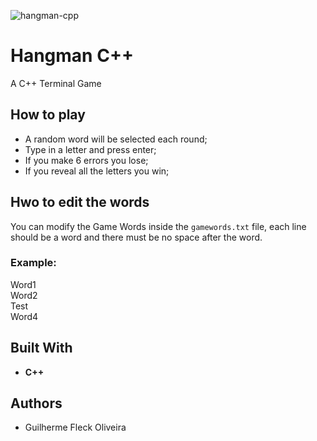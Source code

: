 ![hangman-cpp](https://repository-images.githubusercontent.com/256640125/61d6d200-80f6-11ea-8d0d-49343330ad1d)

# Hangman C++

A C++ Terminal Game

## How to play

* A random word will be selected each round;
* Type in a letter and press enter;
* If you make 6 errors you lose;
* If you reveal all the letters you win;

## Hwo to edit the words

You can modify the Game Words inside the `gamewords.txt` file, each line should be a word and there must be no space after the word.

### Example: 
Word1\
Word2\
Test\
Word4

## Built With

* **C++**

## Authors

* Guilherme Fleck Oliveira
